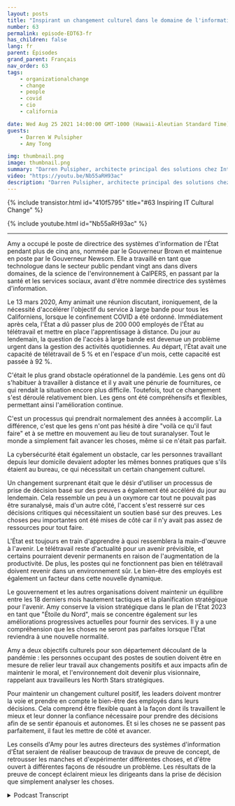 ```yaml
---
layout: posts
title: "Inspirant un changement culturel dans le domaine de l'informatique"
number: 63
permalink: episode-EDT63-fr
has_children: false
lang: fr
parent: Épisodes
grand_parent: Français
nav_order: 63
tags:
    - organizationalchange
    - change
    - people
    - covid
    - cio
    - california

date: Wed Aug 25 2021 14:00:00 GMT-1000 (Hawaii-Aleutian Standard Time)
guests:
    - Darren W Pulsipher
    - Amy Tong

img: thumbnail.png
image: thumbnail.png
summary: "Darren Pulsipher, architecte principal des solutions chez Intel, discute avec Amy Tong, CIO de l'État de Californie, de l'inspiration pour le changement culturel à la suite de la pandémie de COVID."
video: "https://youtu.be/Nb55aRH93ac"
description: "Darren Pulsipher, architecte principal des solutions chez Intel, discute avec Amy Tong, CIO de l'État de Californie, de l'inspiration pour le changement culturel à la suite de la pandémie de COVID."
---
```


<div>
{% include transistor.html id="410f5795" title="#63 Inspiring IT Cultural Change" %}

{% include youtube.html id="Nb55aRH93ac" %}
</div>

---

Amy a occupé le poste de directrice des systèmes d'information de l'État pendant plus de cinq ans, nommée par le Gouverneur Brown et maintenue en poste par le Gouverneur Newsom. Elle a travaillé en tant que technologue dans le secteur public pendant vingt ans dans divers domaines, de la science de l'environnement à CalPERS, en passant par la santé et les services sociaux, avant d'être nommée directrice des systèmes d'information.

Le 13 mars 2020, Amy animait une réunion discutant, ironiquement, de la nécessité d'accélérer l'objectif du service à large bande pour tous les Californiens, lorsque le confinement COVID a été ordonné. Immédiatement après cela, l'État a dû passer plus de 200 000 employés de l'État au télétravail et mettre en place l'apprentissage à distance. Du jour au lendemain, la question de l'accès à large bande est devenue un problème urgent dans la gestion des activités quotidiennes. Au départ, l'État avait une capacité de télétravail de 5 % et en l'espace d'un mois, cette capacité est passée à 92 %.

C'était le plus grand obstacle opérationnel de la pandémie. Les gens ont dû s'habituer à travailler à distance et il y avait une pénurie de fournitures, ce qui rendait la situation encore plus difficile. Toutefois, tout ce changement s'est déroulé relativement bien. Les gens ont été compréhensifs et flexibles, permettant ainsi l'amélioration continue.

C'est un processus qui prendrait normalement des années à accomplir. La différence, c'est que les gens n'ont pas hésité à dire "voilà ce qu'il faut faire" et à se mettre en mouvement au lieu de tout suranalyser. Tout le monde a simplement fait avancer les choses, même si ce n'était pas parfait.

La cybersécurité était également un obstacle, car les personnes travaillant depuis leur domicile devaient adopter les mêmes bonnes pratiques que s'ils étaient au bureau, ce qui nécessitait un certain changement culturel.

Un changement surprenant était que le désir d'utiliser un processus de prise de décision basé sur des preuves a également été accéléré du jour au lendemain. Cela ressemble un peu à un oxymore car tout ne pouvait pas être suranalysé, mais d'un autre côté, l'accent s'est resserré sur ces décisions critiques qui nécessitaient un soutien basé sur des preuves. Les choses peu importantes ont été mises de côté car il n'y avait pas assez de ressources pour tout faire.

L'État est toujours en train d'apprendre à quoi ressemblera la main-d'œuvre à l'avenir. Le télétravail reste d'actualité pour un avenir prévisible, et certains pourraient devenir permanents en raison de l'augmentation de la productivité. De plus, les postes qui ne fonctionnent pas bien en télétravail doivent revenir dans un environnement sûr. Le bien-être des employés est également un facteur dans cette nouvelle dynamique.

Le gouvernement et les autres organisations doivent maintenir un équilibre entre les 18 derniers mois hautement tactiques et la planification stratégique pour l'avenir. Amy conserve la vision stratégique dans le plan de l'État 2023 en tant que "Étoile du Nord", mais se concentre également sur les améliorations progressives actuelles pour fournir des services. Il y a une compréhension que les choses ne seront pas parfaites lorsque l'État reviendra à une nouvelle normalité.

Amy a deux objectifs culturels pour son département découlant de la pandémie : les personnes occupant des postes de soutien doivent être en mesure de relier leur travail aux changements positifs et aux impacts afin de maintenir le moral, et l'environnement doit devenir plus visionnaire, rappelant aux travailleurs les North Stars stratégiques.

Pour maintenir un changement culturel positif, les leaders doivent montrer la voie et prendre en compte le bien-être des employés dans leurs décisions. Cela comprend être flexible quant à la façon dont ils travaillent le mieux et leur donner la confiance nécessaire pour prendre des décisions afin de se sentir épanouis et autonomes. Et si les choses ne se passent pas parfaitement, il faut les mettre de côté et avancer.

Les conseils d'Amy pour les autres directeurs des systèmes d'information d'État seraient de réaliser beaucoup de travaux de preuve de concept, de retrousser les manches et d'expérimenter différentes choses, et d'être ouvert à différentes façons de résoudre un problème. Les résultats de la preuve de concept éclairent mieux les dirigeants dans la prise de décision que simplement analyser les choses.



<details>
<summary> Podcast Transcript </summary>

<p></p>

</details>
